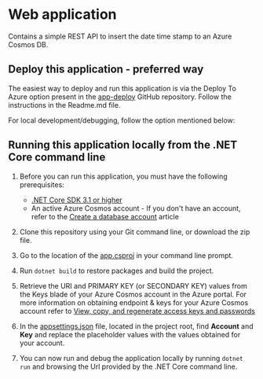 # Web application

Contains a simple REST API to insert the date time stamp to an Azure Cosmos DB.

## Deploy this application - preferred way
The easiest way to deploy and run this application is via the Deploy To Azure option present in the [app-deploy](https://github.com/ramamurthyk/app-deploy) GitHub repository.
Follow the instructions in the Readme.md file.

For local development/debugging, follow the option mentioned below:

## Running this application locally from the .NET Core command line

1. Before you can run this application, you must have the following prerequisites:
    - [.NET Core SDK 3.1 or higher](https://dotnet.microsoft.com/download)
    - An active Azure Cosmos account - If you don't have an account, refer to the [Create a database account](https://docs.microsoft.com/azure/cosmos-db/create-sql-api-dotnet#create-an-azure-cosmos-db-account) article

2. Clone this repository using your Git command line, or download the zip file.

3. Go to the location of the [app.csproj](./app.csproj) in your command line prompt.

4. Run `dotnet build` to restore packages and build the project.

5. Retrieve the URI and PRIMARY KEY (or SECONDARY KEY) values from the Keys blade of your Azure Cosmos account in the Azure portal. For more information on obtaining endpoint & keys for your Azure Cosmos account refer to [View, copy, and regenerate access keys and passwords](https://docs.microsoft.com/azure/cosmos-db/secure-access-to-data#master-keys) 

6. In the [appsettings.json](./appsettings.json) file, located in the project root, find **Account** and **Key** and replace the placeholder values with the values obtained for your account.

7. You can now run and debug the application locally by running `dotnet run` and browsing the Url provided by the .NET Core command line.
